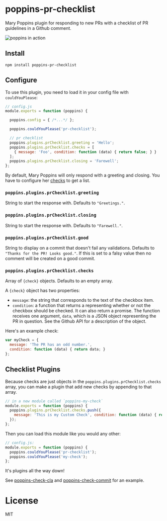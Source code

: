 # poppins-pr-checklist

Mary Poppins plugin for responding to new PRs with a checklist of PR guidelines in a Github comment.

![poppins in action](https://raw.github.com/btford/poppins-pr-checklist/master/img/in-action.png)


## Install

`npm install poppins-pr-checklist`


## Configure

To use this plugin, you need to load it in your config file with `couldYouPlease`:

```javascript
// config.js
module.exports = function (poppins) {

  poppins.config = { /*...*/ };

  poppins.couldYouPlease('pr-checklist');

  // pr checklist
  poppins.plugins.prChecklist.greeting = 'Hello';
  poppins.plugins.prChecklist.checks = [
    { message: 'Foo', condition: function (data) { return false; } }
  ];
  poppins.plugins.prChecklist.closing = 'Farewell';
};
```

By default, Mary Poppins will only respond with a greeting and closing.
You have to configure her [checks](https://github.com/btford/poppins-pr-checklist#poppinspluginsprchecklistchecks) to get a list.


### `poppins.plugins.prChecklist.greeting`

String to start the response with.
Defaults to `"Greetings."`.


### `poppins.plugins.prChecklist.closing`

String to start the response with.
Defaults to `"Farewell."`.

### `poppins.plugins.prChecklist.good`

String to display on a commit that doesn't fail any validations.
Defaults to `"Thanks for the PR! Looks good."`.
If this is set to a falsy value then no comment will be created on a good commit.


### `poppins.plugins.prChecklist.checks`

Array of `{check}` objects.
Defaults to an empty array.

A `{check}` object has two properties:
* `message`: the string that corresponds to the text of the checkbox item.
* `condition`: a function that returns a representing whether or not the checkbox should be checked. It can also return a promise. The function receives one argument, `data`, which is a JSON object representing the PR in question. See the Github API for a description of the object.

Here's an example check:

```javascript
var myCheck = {
  message: 'The PR has an odd number.',
  condition: function (data) { return data; }
};
```


## Checklist Plugins

Because checks are just objects in the `poppins.plugins.prChecklist.checks` array, you can make a plugin that add new checks by appending to that array.

```javascript
// in a new module called `poppins-my-check`
module.exports = function (poppins) {
  poppins.plugins.prChecklist.checks.push({
    message: 'This is my Custom Check', condition: function (data) { return true; }
  });
};
```

Then you can load this module like you would any other:

```javascript
// config.js:
module.exports = function (poppins) {
  poppins.couldYouPlease('pr-checklist');
  poppins.couldYouPlease('my-check');
};
```

It's plugins all the way down!

See [poppins-check-cla](https://github.com/btford/poppins-check-cla) and [poppins-check-commit](https://github.com/btford/poppins-check-commit) for an example.

# License
MIT
